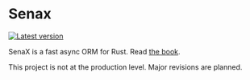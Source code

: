 # Senax
[![Latest version](https://img.shields.io/crates/v/senax.svg)](https://crates.io/crates/senax)

SenaX is a fast async ORM for Rust. Read [the book](https://yossyx.github.io/senax/).

This project is not at the production level. Major revisions are planned.
